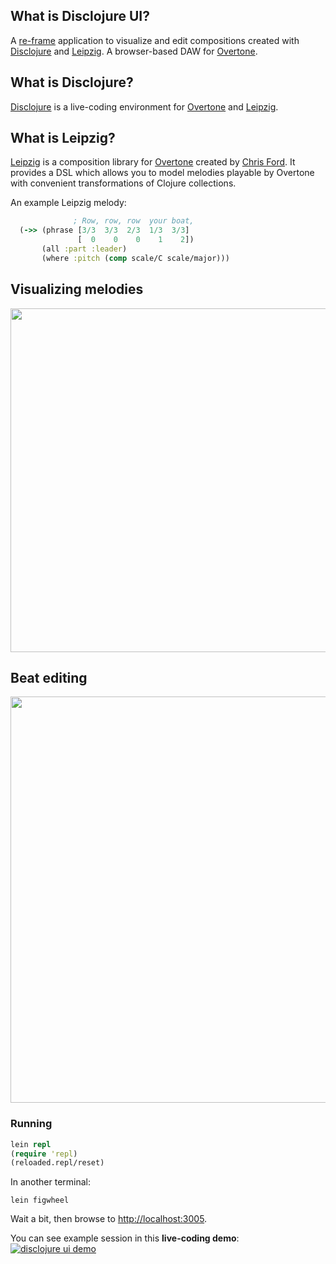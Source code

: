 ## What is Disclojure UI?

A [re-frame](https://github.com/Day8/re-frame) application to visualize and edit compositions created with [Disclojure](https://github.com/pjagielski/disclojure) and [Leipzig](https://github.com/ctford/leipzig). A browser-based DAW for [Overtone](https://github.com/overtone/overtone).

## What is Disclojure?
[Disclojure](https://github.com/pjagielski/disclojure) is a live-coding environment for [Overtone](https://github.com/overtone/overtone) and [Leipzig](https://github.com/ctford/leipzig). 

## What is Leipzig?
[Leipzig](https://github.com/ctford/leipzig) is a composition library for [Overtone](https://github.com/overtone/overtone) created by [Chris Ford](https://github.com/ctford). It provides a DSL which allows you to model melodies playable by Overtone with convenient transformations of Clojure collections.

An example Leipzig melody:
```clojure
              ; Row, row, row  your boat,
  (->> (phrase [3/3  3/3  2/3  1/3  3/3]
               [  0    0    0    1    2])
       (all :part :leader)
       (where :pitch (comp scale/C scale/major)))
```

## Visualizing melodies
<img src="https://github.com/pjagielski/disclojure-ui/raw/readme/resources/melody.gif" height="550px"/>

## Beat editing
<img src="https://github.com/pjagielski/disclojure-ui/raw/readme/resources/beats.gif" width="650px"/>

### Running

```clojure
lein repl
(require 'repl)
(reloaded.repl/reset)
```

In another terminal:
```
lein figwheel
```

Wait a bit, then browse to [http://localhost:3005](http://localhost:3449).

You can see example session in this **live-coding demo**: [![disclojure ui demo](http://img.youtube.com/vi/K98oZPca3Fw/0.jpg)](http://www.youtube.com/watch?v=K98oZPca3Fw)
